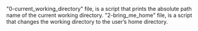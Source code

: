"0-current_working_directory" file, is a script that prints the absolute path name of the current working directory.
"2-bring_me_home" file, is a script that changes the working directory to the user’s home directory.
